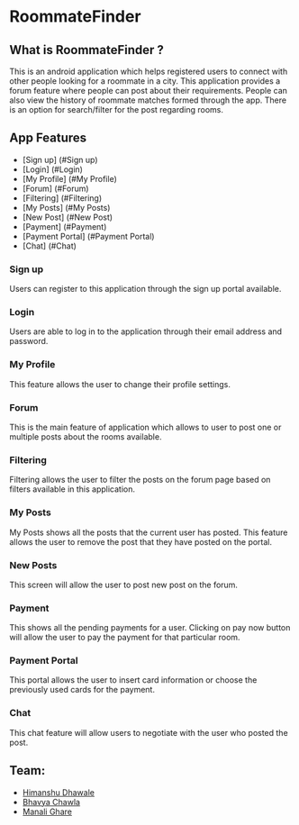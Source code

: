 # RoommateFinder

## What is RoommateFinder ?
This is an android application which helps registered users to connect with other people looking for a roommate in a city. This application provides a forum feature where people can post about their requirements. People can also view the history of roommate matches formed through the app. There is an option for search/filter for the post regarding rooms.

## App Features
* [Sign up] (#Sign up)
* [Login] (#Login)
* [My Profile] (#My Profile)
* [Forum] (#Forum)
* [Filtering] (#Filtering)
* [My Posts] (#My Posts)
* [New Post] (#New Post)
* [Payment] (#Payment)
* [Payment Portal] (#Payment Portal)
* [Chat] (#Chat)



### Sign up
Users can register to this application through the sign up portal available. 

### Login
Users are able to log in to the application through their email address and password.

### My Profile
This feature allows the user to change their profile settings. 

### Forum
This is the main feature of application which allows to user to post one or multiple posts about the rooms available. 

### Filtering 
Filtering allows the user to filter the posts on the forum page based on filters available in this application. 

### My Posts
My Posts shows all the posts that the current user has posted. This feature allows the user to remove the post that they have posted on the portal. 

### New Posts
This screen will allow the user to post new post on the forum. 

### Payment
This shows all the pending payments for a user. Clicking on pay now button will allow the user to pay the payment for that particular room. 

### Payment Portal
This portal allows the user to insert card information or choose the previously used cards for the payment. 

### Chat
This chat feature will allow users to negotiate with the user who posted the post. 

## Team: 
* [Himanshu Dhawale](https://github.com/himanshudhawale)
* [Bhavya Chawla](https://github.com/bhavya2711)
* [Manali Ghare](https://github.com/manalighare19)



